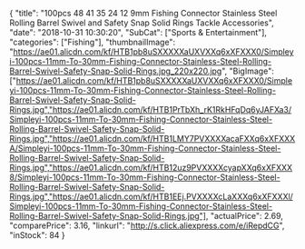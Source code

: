 {
	"title": "100pcs 48 41 35 24 12 9mm Fishing Connector Stainless Steel Rolling Barrel Swivel and Safety Snap Solid Rings Tackle Accessories",
	"date": "2018-10-31 10:30:20",
	"SubCat": ["Sports & Entertainment"],
	"categories": ["Fishing"],
	"thumbnailImage": "https://ae01.alicdn.com/kf/HTB1pb8uSXXXXXaUXVXXq6xXFXXX0/Simpleyi-100pcs-11mm-To-30mm-Fishing-Connector-Stainless-Steel-Rolling-Barrel-Swivel-Safety-Snap-Solid-Rings.jpg_220x220.jpg",
	"BigImage": ["https://ae01.alicdn.com/kf/HTB1pb8uSXXXXXaUXVXXq6xXFXXX0/Simpleyi-100pcs-11mm-To-30mm-Fishing-Connector-Stainless-Steel-Rolling-Barrel-Swivel-Safety-Snap-Solid-Rings.jpg","https://ae01.alicdn.com/kf/HTB1PrTbXh_rK1RkHFqDq6yJAFXa3/Simpleyi-100pcs-11mm-To-30mm-Fishing-Connector-Stainless-Steel-Rolling-Barrel-Swivel-Safety-Snap-Solid-Rings.jpg","https://ae01.alicdn.com/kf/HTB1LMY7PVXXXXacaFXXq6xXFXXXA/Simpleyi-100pcs-11mm-To-30mm-Fishing-Connector-Stainless-Steel-Rolling-Barrel-Swivel-Safety-Snap-Solid-Rings.jpg","https://ae01.alicdn.com/kf/HTB12uz9PVXXXXcyapXXq6xXFXXX8/Simpleyi-100pcs-11mm-To-30mm-Fishing-Connector-Stainless-Steel-Rolling-Barrel-Swivel-Safety-Snap-Solid-Rings.jpg","https://ae01.alicdn.com/kf/HTB1EEj.PVXXXXcLaXXXq6xXFXXXl/Simpleyi-100pcs-11mm-To-30mm-Fishing-Connector-Stainless-Steel-Rolling-Barrel-Swivel-Safety-Snap-Solid-Rings.jpg"],
	"actualPrice": 2.69,
	"comparePrice": 3.16,
	"linkurl": "http://s.click.aliexpress.com/e/iRepdCG",
	"inStock": 84
}
